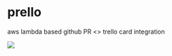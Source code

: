 # prello
aws lambda based github PR <> trello card integration

![](http://i.imgur.com/6FTBvRr.png)
